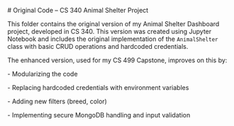 \# Original Code – CS 340 Animal Shelter Project



This folder contains the original version of my Animal Shelter Dashboard project, developed in CS 340. This version was created using Jupyter Notebook and includes the original implementation of the `AnimalShelter` class with basic CRUD operations and hardcoded credentials.



The enhanced version, used for my CS 499 Capstone, improves on this by:

\- Modularizing the code

\- Replacing hardcoded credentials with environment variables

\- Adding new filters (breed, color)

\- Implementing secure MongoDB handling and input validation



